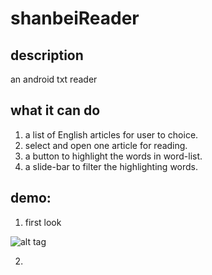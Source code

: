 shanbeiReader
=============

## description
an android txt reader

## what it can do

1. a list of English articles for user to choice.
2. select and open one article for reading.
3. a button to highlight the words in word-list.
4. a slide-bar to filter the highlighting words.

## demo:

1. first look

![alt tag](http://pan.baidu.com/s/1c0o15eg)


2. 

